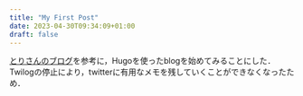 ```yaml
---
title: "My First Post"
date: 2023-04-30T09:34:09+01:00
draft: false
---
```


[とりさんのブログ](https://biochem-fan.hatenablog.com/entry/2023/04/17/194344)を参考に，Hugoを使ったblogを始めてみることにした．
Twilogの停止により，twitterに有用なメモを残していくことができなくなったため．

